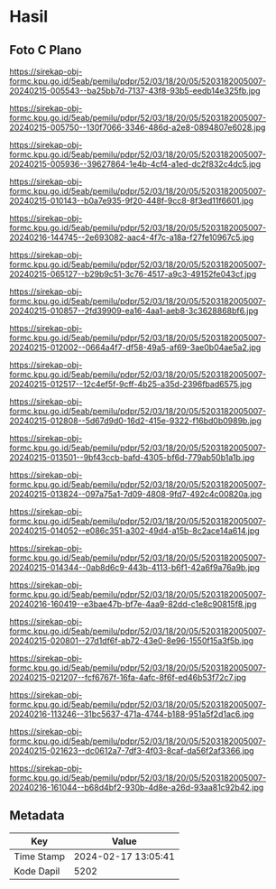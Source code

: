 # Hasil

## Foto C Plano

https://sirekap-obj-formc.kpu.go.id/5eab/pemilu/pdpr/52/03/18/20/05/5203182005007-20240215-005543--ba25bb7d-7137-43f8-93b5-eedb14e325fb.jpg

https://sirekap-obj-formc.kpu.go.id/5eab/pemilu/pdpr/52/03/18/20/05/5203182005007-20240215-005750--130f7066-3346-486d-a2e8-0894807e6028.jpg

https://sirekap-obj-formc.kpu.go.id/5eab/pemilu/pdpr/52/03/18/20/05/5203182005007-20240215-005936--39627864-1e4b-4cf4-a1ed-dc2f832c4dc5.jpg

https://sirekap-obj-formc.kpu.go.id/5eab/pemilu/pdpr/52/03/18/20/05/5203182005007-20240215-010143--b0a7e935-9f20-448f-9cc8-8f3ed11f6601.jpg

https://sirekap-obj-formc.kpu.go.id/5eab/pemilu/pdpr/52/03/18/20/05/5203182005007-20240216-144745--2e693082-aac4-4f7c-a18a-f27fe10967c5.jpg

https://sirekap-obj-formc.kpu.go.id/5eab/pemilu/pdpr/52/03/18/20/05/5203182005007-20240215-065127--b29b9c51-3c76-4517-a9c3-49152fe043cf.jpg

https://sirekap-obj-formc.kpu.go.id/5eab/pemilu/pdpr/52/03/18/20/05/5203182005007-20240215-010857--2fd39909-ea16-4aa1-aeb8-3c3628868bf6.jpg

https://sirekap-obj-formc.kpu.go.id/5eab/pemilu/pdpr/52/03/18/20/05/5203182005007-20240215-012002--0664a4f7-df58-49a5-af69-3ae0b04ae5a2.jpg

https://sirekap-obj-formc.kpu.go.id/5eab/pemilu/pdpr/52/03/18/20/05/5203182005007-20240215-012517--12c4ef5f-9cff-4b25-a35d-2396fbad6575.jpg

https://sirekap-obj-formc.kpu.go.id/5eab/pemilu/pdpr/52/03/18/20/05/5203182005007-20240215-012808--5d67d9d0-16d2-415e-9322-f16bd0b0989b.jpg

https://sirekap-obj-formc.kpu.go.id/5eab/pemilu/pdpr/52/03/18/20/05/5203182005007-20240215-013501--9bf43ccb-bafd-4305-bf6d-779ab50b1a1b.jpg

https://sirekap-obj-formc.kpu.go.id/5eab/pemilu/pdpr/52/03/18/20/05/5203182005007-20240215-013824--097a75a1-7d09-4808-9fd7-492c4c00820a.jpg

https://sirekap-obj-formc.kpu.go.id/5eab/pemilu/pdpr/52/03/18/20/05/5203182005007-20240215-014052--e086c351-a302-49d4-a15b-8c2ace14a614.jpg

https://sirekap-obj-formc.kpu.go.id/5eab/pemilu/pdpr/52/03/18/20/05/5203182005007-20240215-014344--0ab8d6c9-443b-4113-b6f1-42a6f9a76a9b.jpg

https://sirekap-obj-formc.kpu.go.id/5eab/pemilu/pdpr/52/03/18/20/05/5203182005007-20240216-160419--e3bae47b-bf7e-4aa9-82dd-c1e8c90815f8.jpg

https://sirekap-obj-formc.kpu.go.id/5eab/pemilu/pdpr/52/03/18/20/05/5203182005007-20240215-020801--27d1df6f-ab72-43e0-8e96-1550f15a3f5b.jpg

https://sirekap-obj-formc.kpu.go.id/5eab/pemilu/pdpr/52/03/18/20/05/5203182005007-20240215-021207--fcf6767f-16fa-4afc-8f6f-ed46b53f72c7.jpg

https://sirekap-obj-formc.kpu.go.id/5eab/pemilu/pdpr/52/03/18/20/05/5203182005007-20240216-113246--31bc5637-471a-4744-b188-951a5f2d1ac6.jpg

https://sirekap-obj-formc.kpu.go.id/5eab/pemilu/pdpr/52/03/18/20/05/5203182005007-20240215-021623--dc0612a7-7df3-4f03-8caf-da56f2af3366.jpg

https://sirekap-obj-formc.kpu.go.id/5eab/pemilu/pdpr/52/03/18/20/05/5203182005007-20240216-161044--b68d4bf2-930b-4d8e-a26d-93aa81c92b42.jpg


## Metadata

| Key        | Value               |
| ---------- | ------------------- |
| Time Stamp | 2024-02-17 13:05:41 |
| Kode Dapil | 5202                |



